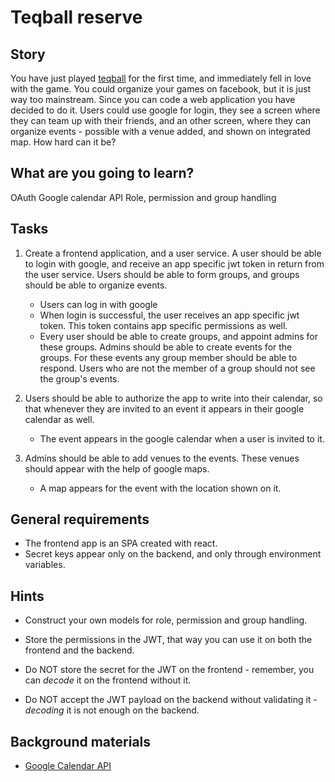 # Teqball reserve

## Story

You have just played [teqball](https://www.youtube.com/watch?v=kmCDd7goWtE) for the first time, and immediately fell in love with the game. 
You could organize your games on facebook, but it is just way too mainstream. 
Since you can code a web application you have decided to do it. 
Users could use google for login, they see a screen where they can team up with their friends, and an other screen, where they can organize events - possible with a venue added, and shown on integrated map. 
How hard can it be?

## What are you going to learn?

OAuth
Google calendar API
Role, permission and group handling

## Tasks

1. Create a frontend application, and a user service. A user should be able to login with google, and receive an app specific jwt token in return from the user service. Users should be able to form groups, and groups should be able to organize events.
    - Users can log in with google
    - When login is successful, the user receives an app specific jwt token. This token contains app specific permissions as well.
    - Every user should be able to create groups, and appoint admins for these groups. Admins should be able to create events for the groups. For these events any group member should be able to respond. Users who are not the member of a group should not see the group's events.

2. Users should be able to authorize the app to write into their calendar, so that whenever they are invited to an event it appears in their google calendar as well.
    - The event appears in the google calendar when a user is invited to it.

3. Admins should be able to add venues to the events. These venues should appear with the help of google maps.
    - A map appears for the event with the location shown on it.

## General requirements

- The frontend app is an SPA created with react.
- Secret keys appear only on the backend, and only through environment variables.

## Hints

- Construct your own models for role, permission and group handling.

- Store the permissions in the JWT, that way you can use it on both the frontend and the backend.

- Do NOT store the secret for the JWT on the frontend - remember, you can _decode_ it on the frontend without it.

- Do NOT accept the JWT payload on the backend without validating it - _decoding_ it is not enough on the backend.

## Background materials

- <i class="far fa-book-open"></i> [Google Calendar API](https://developers.google.com/calendar/overview)
